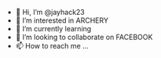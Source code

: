 - 👋 Hi, I’m @jayhack23
- 👀 I’m interested in ARCHERY
- 🌱 I’m currently learning 
- 💞️ I’m looking to collaborate on FACEBOOK
- 📫 How to reach me ...

<!---
jayhack23/jayhack23 is a ✨ special ✨ repository because its `README.md` (this file) appears on your GitHub profile.
You can click the Preview link to take a look at your changes.
--->
